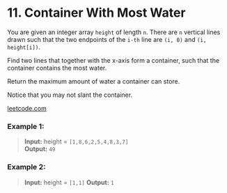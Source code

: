 # 11. Container With Most Water

You are given an integer array `height` of length `n`. There are `n` vertical lines drawn such that the two endpoints of
the `i-th` line are `(i, 0)` and `(i, height[i])`.

Find two lines that together with the x-axis form a container, such that the container contains the most water.

Return the maximum amount of water a container can store.

Notice that you may not slant the container.

[leetcode.com](https://leetcode.com/problems/container-with-most-water/description/)

### Example 1:

> **Input:** height = `[1,8,6,2,5,4,8,3,7]`  
> **Output:** `49`

### Example 2:

> **Input:** height = `[1,1]`
> **Output:** `1`
